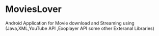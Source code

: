 # MoviesLover
Android Application for Movie download and Streaming using (Java,XML,YouTube API ,Exoplayer API some other Exteranal Libraries)
